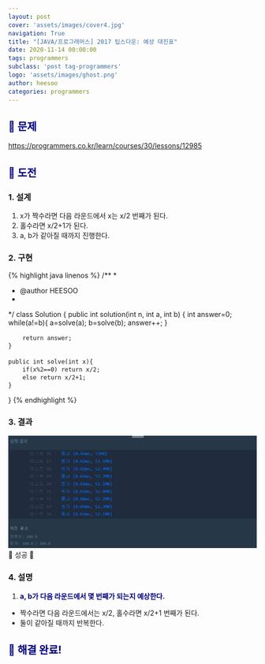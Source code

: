 ```yaml
---
layout: post
cover: 'assets/images/cover4.jpg'
navigation: True
title: "[JAVA/프로그래머스] 2017 팁스다운: 예상 대진표"
date: 2020-11-14 00:00:00
tags: programmers
subclass: 'post tag-programmers'
logo: 'assets/images/ghost.png'
author: heesoo
categories: programmers
---
```

## <span style="color:navy">👀 문제</span>
<https://programmers.co.kr/learn/courses/30/lessons/12985>

## <span style="color:navy">👊 도전</span>

### 1. 설계
1. x가 짝수라면 다음 라운드에서 x는 x/2 번째가 된다.
2. 홀수라면 x/2+1가 된다.
3. a, b가 같아질 때까지 진행한다.


### 2. 구현 
{% highlight java linenos %}
/**
 *
 * @author HEESOO
 *
 */
class Solution
{
    public int solution(int n, int a, int b)
    {
        int answer=0;
        while(a!=b){
            a=solve(a);
            b=solve(b);
            answer++;
        }

        return answer;
    }
    
    public int solve(int x){
        if(x%2==0) return x/2;
        else return x/2+1;
    }
}
{% endhighlight %}

### 3. 결과
![실행결과](./assets/images/201114_1.PNG)
🤟 성공 🤟  


### 4. 설명
1. **<span style="color:navy">a, b가 다음 라운드에서 몇 번째가 되는지 예상한다.</span>**
- 짝수라면 다음 라운드에서는 x/2, 홀수라면 x/2+1 번째가 된다.
- 둘이 같아질 때까지 반복한다.

## <span style="color:navy">👏 해결 완료!</span>
